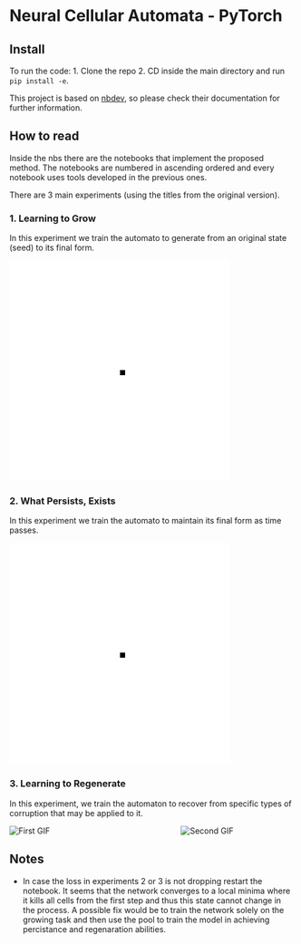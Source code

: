 # Neural Cellular Automata - PyTorch

<!-- WARNING: THIS FILE WAS AUTOGENERATED! DO NOT EDIT! -->

## Install

To run the code: 1. Clone the repo 2. CD inside the main directory and
run `pip install -e`.

This project is based on [nbdev](https://nbdev.fast.ai/), so please
check their documentation for further information.

## How to read

Inside the nbs there are the notebooks that implement the proposed
method. The notebooks are numbered in ascending ordered and every
notebook uses tools developed in the previous ones.

There are 3 main experiments (using the titles from the original
version).

### 1. Learning to Grow

In this experiment we train the automato to generate from an original
state (seed) to its final form.

![Alt Text](images/grow.gif)

### 2. What Persists, Exists

In this experiment we train the automato to maintain its final form as
time passes.

![Alt Text](images/exist.gif)

### 3. Learning to Regenerate

In this experiment, we train the automaton to recover from specific
types of corruption that may be applied to it.

<div style="display: flex; justify-content: space-between;">

<img src="images/regeneration1.gif" alt="First GIF" style="width: 40%;">
<img src="images/regeneration2.gif" alt="Second GIF" style="width: 40%;">

</div>

## Notes

- In case the loss in experiments 2 or 3 is not dropping restart the
  notebook. It seems that the network converges to a local minima where
  it kills all cells from the first step and thus this state cannot
  change in the process. A possible fix would be to train the network
  solely on the growing task and then use the pool to train the model in
  achieving percistance and regenaration abilities.
